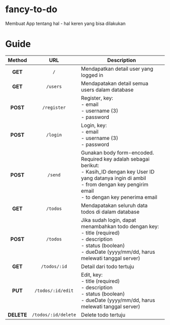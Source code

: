 # fancy-to-do
Membuat App tentang hal - hal keren yang bisa dilakukan

# Guide

Method      | URL                   | Description
:---:       | :---:                 | ---
**GET**     |`/`                    | Mendapatkan detail user yang logged in
**GET**     | `/users`              | Mendapatakan detail semua users dalam database
**POST**    | `/register`           | Register, key: <br /> - email <br /> - username (3) <br /> - password
**POST**    | `/login`              | Login, key: <br /> - email <br /> - username (3) <br /> - password
**POST**    | `/send`               | Gunakan body form-encoded. Required key adalah sebagai berikut: <br /> - Kasih_ID dengan key User ID yang datanya ingin di ambil <br /> - from dengan key pengirim email <br /> - to dengan key penerima email
**GET**     | `/todos`              | Mendapatakan seluruh data todos di dalam database 
**POST**    | `/todos`              | Jika sudah login, dapat menambahkan todo dengan key: <br /> - title (required) <br /> - description <br /> - status (boolean) <br /> - dueDate (yyyy/mm/dd, harus melewati tanggal server)
**GET**     | `/todos/:id`          | Detail dari todo tertuju
**PUT**     | `/todos/:id/edit`     | Edit, key: <br /> - title (required) <br /> - description <br /> - status (boolean) <br /> - dueDate (yyyy/mm/dd, harus melewati tanggal server)
**DELETE**  | `/todos/:id/delete`   | Delete todo tertuju